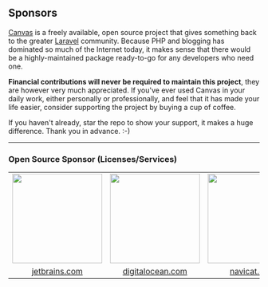 ## Sponsors

[Canvas](https://cnvs.io) is a freely available, open source project that gives something back to the greater [Laravel](https://laravel.com) community. Because PHP and blogging has dominated so much of the Internet today, it makes sense that there would be a highly-maintained package ready-to-go for any developers who need one.

**Financial contributions will never be required to maintain this project**, they are however very much appreciated. If you've ever used Canvas in your daily work, either personally or professionally, and feel that it has made your life easier, consider supporting the project by buying a cup of coffee.

If you haven't already, star the repo to show your support, it makes a huge difference. Thank you in advance. :-)

---

### Open Source Sponsor (Licenses/Services)

<table width="100%" border="0" cellpadding="5">

<tr>
    <td align="center" valign="center">
        <a href="https://www.jetbrains.com"><img width="180px" src="https://github.com/cnvs/art/blob/master/sponsors/jetbrains.png?raw=true"></a>
    </td>
    <td align="center" valign="center">
        <a href="https://digitalocean.com/?refcode=41cb45b3c7db"><img width="180px" src="https://github.com/cnvs/art/blob/master/sponsors/digitalocean.png?raw=true"></a>
    </td>
    <td align="center" valign="center">
        <a href="https://www.navicat.com"><img width="180px" src="https://github.com/cnvs/art/blob/master/sponsors/navicat.png?raw=true"></a>
    </td>
    <td align="center" valign="center">
        <a href="https://readme.io"><img width="180px" src="https://github.com/cnvs/art/blob/master/sponsors/readme.png?raw=true"></a>
    </td>
</tr>

<tr>
    <td align="center" valign="center">
        <a href="https://www.jetbrains.com">jetbrains.com</a>
    </td>
    <td align="center" valign="center">
        <a href="https://digitalocean.com/?refcode=41cb45b3c7db">digitalocean.com</a>
    </td>
    <td align="center" valign="center">
        <a href="https://www.navicat.com">navicat.com</a>
    </td>
    <td align="center" valign="center">
        <a href="https://readme.io">readme.io</a>
    </td>
</tr>

</table>
